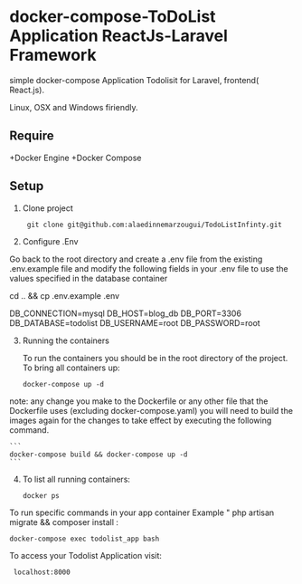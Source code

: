 # docker-compose-ToDoList Application ReactJs-Laravel Framework
simple docker-compose Application Todolisit  for Laravel,  frontend( React.js).


Linux, OSX and Windows firiendly.

## Require

+Docker Engine 
+Docker Compose

## Setup


1. Clone  project  

    ```
     git clone git@github.com:alaedinnemarzougui/TodoListInfinty.git
    ```


2. Configure .Env

Go back to the root directory and create a .env file from the existing .env.example file and modify the following fields in your .env file to use the values specified in the database container

cd .. && cp .env.example .env

DB_CONNECTION=mysql
DB_HOST=blog_db
DB_PORT=3306
DB_DATABASE=todolist
DB_USERNAME=root
DB_PASSWORD=root

 

3. Running the containers  
  
   To run the containers you should be in the root directory of the project.
   To bring all containers up:

    ```
   docker-compose up -d
    ```
 note: any change you make to the Dockerfile or any other file that the Dockerfile uses (excluding docker-compose.yaml)  you will need to build the images again for the changes to take effect by executing the following command. 

    ```
    docker-compose build && docker-compose up -d
    ```

4. To list all running containers:

    ```
    docker ps
    ```

 To run specific commands in your app container Example " php artisan migrate && composer install :


```
docker-compose exec todolist_app bash
```

 To access your Todolist  Application visit:

```
 localhost:8000 
```
